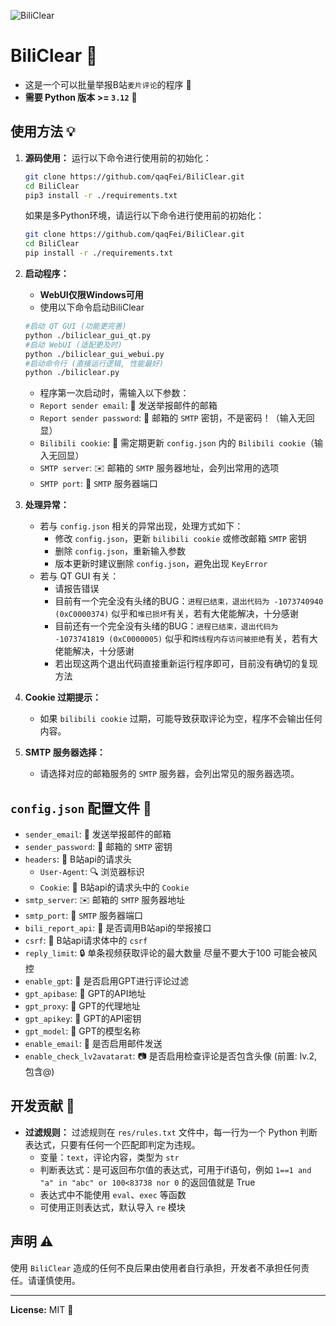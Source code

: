 ![BiliClear](https://socialify.git.ci/qaqFei/BiliClear/image?description=1&descriptionEditable=Report%20violating%20Bilibili%20users%20in%20batches.&font=Jost&forks=1&issues=1&language=1&name=1&owner=1&pattern=Charlie%20Brown&pulls=1&stargazers=1&theme=Auto)
# BiliClear 🎯
- 这是一个可以批量举报B站`麦片评论`的程序 🚨
- **需要 Python 版本 >= `3.12`** 🐍

## 使用方法 💡
1. **源码使用：**
   运行以下命令进行使用前的初始化：

   ```bash
   git clone https://github.com/qaqFei/BiliClear.git
   cd BiliClear
   pip3 install -r ./requirements.txt
   ```
   如果是多Python环境，请运行以下命令进行使用前的初始化：
   ```bash
   git clone https://github.com/qaqFei/BiliClear.git
   cd BiliClear
   pip install -r ./requirements.txt
   ```

2. **启动程序：**
   - **WebUI仅限Windows可用**
   - 使用以下命令启动BiliClear
   ```bash
   #启动 QT GUI (功能更完善)
   python ./biliclear_gui_qt.py
   #启动 WebUI (适配更及时)
   python ./biliclear_gui_webui.py
   #启动命令行 (直接运行逻辑, 性能最好)
   python ./biliclear.py
   ```
   - 程序第一次启动时，需输入以下参数：
    - `Report sender email`: 📧 发送举报邮件的邮箱
    - `Report sender password`: 🔑 邮箱的 `SMTP` 密钥，不是密码！（输入无回显）
    - `Bilibili cookie`: 🍪 需定期更新 `config.json` 内的 `Bilibili cookie`（输入无回显）
    - `SMTP server`: ✉️ 邮箱的 `SMTP` 服务器地址，会列出常用的选项
    - `SMTP port`: 🚪 `SMTP` 服务器端口

3. **处理异常：**
   - 若与 `config.json` 相关的异常出现，处理方式如下：
      - 修改 `config.json`，更新 `bilibili cookie` 或修改邮箱 `SMTP` 密钥
      - 删除 `config.json`，重新输入参数
      - 版本更新时建议删除 `config.json`，避免出现 `KeyError`
   - 若与 QT GUI 有关：
      - 请报告错误
      - 目前有一个完全没有头绪的BUG：`进程已结束，退出代码为 -1073740940 (0xC0000374)` 似乎和`堆已损坏`有关，若有大佬能解决，十分感谢
      - 目前还有一个完全没有头绪的BUG：`进程已结束，退出代码为 -1073741819 (0xC0000005)` 似乎和`跨线程内存访问被拒绝`有关，若有大佬能解决，十分感谢
      - 若出现这两个退出代码直接重新运行程序即可，目前没有确切的复现方法

4. **Cookie 过期提示：**
   - 如果 `bilibili cookie` 过期，可能导致获取评论为空，程序不会输出任何内容。

5. **SMTP 服务器选择：**
   - 请选择对应的邮箱服务的 `SMTP` 服务器，会列出常见的服务器选项。

## `config.json` 配置文件 📝
- `sender_email`: 📧 发送举报邮件的邮箱
- `sender_password`: 🔑 邮箱的 `SMTP` 密钥
- `headers`: 📨 B站api的请求头
    - `User-Agent`: 🔍 浏览器标识
    - `Cookie`: 🍪 B站api的请求头中的 `Cookie`
- `smtp_server`: ✉️ 邮箱的 `SMTP` 服务器地址
- `smtp_port`: 🚪 `SMTP` 服务器端口
- `bili_report_api`: 📡 是否调用B站api的举报接口
- `csrf`: 🔐 B站api请求体中的 `csrf`
- `reply_limit`: 🔒 单条视频获取评论的最大数量 尽量不要大于100 可能会被风控
- `enable_gpt`: 🤖 是否启用GPT进行评论过滤
- `gpt_apibase`: 🔗 GPT的API地址
- `gpt_proxy`: 🔗 GPT的代理地址
- `gpt_apikey`: 🔑 GPT的API密钥
- `gpt_model`: 🧠 GPT的模型名称
- `enable_email`: 📧 是否启用邮件发送
- `enable_check_lv2avatarat`: 📷 是否启用检查评论是否包含头像 (前置: lv.2, 包含@)

## 开发贡献 🤝
- **过滤规则：**
  过滤规则在 `res/rules.txt` 文件中，每一行为一个 Python 判断表达式，只要有任何一个匹配即判定为违规。
  - 变量：`text`，评论内容，类型为 `str`
  - 判断表达式：是可返回布尔值的表达式，可用于if语句，例如 `1==1 and "a" in "abc" or 100<83738 nor 0` 的返回值就是 True
  - 表达式中不能使用 `eval`、`exec` 等函数
  - 可使用正则表达式，默认导入 `re` 模块

## 声明 ⚠️
使用 `BiliClear` 造成的任何不良后果由使用者自行承担，开发者不承担任何责任。请谨慎使用。

---

**License:** MIT 📄
